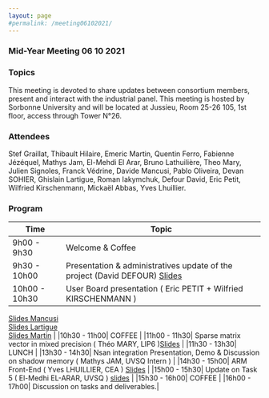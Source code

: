 ```yaml
---
layout: page
#permalink: /meeting06102021/
---
```

### Mid-Year Meeting 06 10 2021

### Topics

This meeting is devoted to share updates between consortium members, present and interact with the industrial panel. 
This meeting is hosted by Sorbonne University and will be located at Jussieu, Room 25-26 105, 1st floor, access through Tower N°26.

### Attendees
Stef Graillat, Thibault Hilaire, Emeric Martin, Quentin Ferro, Fabienne Jézéquel, Mathys Jam, El-Mehdi El Arar, Bruno Lathuilière, Theo Mary, Julien Signoles, Franck Védrine, Davide Mancusi, Pablo Oliveira, Devan SOHIER, Ghislain Lartigue, Roman Iakymchuk, 
Defour David, Eric Petit, Wilfried Kirschenmann, Mickaël Abbas, Yves Lhuillier.


### Program
| Time        | Topic |
| ------------ | ------ |
|9h00 - 9h30  | Welcome & Coffee|
|9h30 - 10h00 | Presentation & administratives update of the project (David DEFOUR) [Slides](/documents/061021_Defour.pdf)|
|10h00 - 10h30| User Board presentation ( Eric PETIT + Wilfried KIRSCHENMANN ) <br/>
 [Slides Mancusi](/documents/061021_Mancusi.pdf) <br/>
 [Slides Lartigue](/documents/061021_Lartigue.pdf)<br/>
 [Slides Martin](/documents/061021_Martin.pdf) |
|10h30 - 11h00|  COFFEE |
|11h00 - 11h30| Sparse matrix vector in mixed precision ( Théo MARY, LIP6 )[Slides](/documents/061021_Mary.pdf) |
|11h30 - 13h30| LUNCH |
|13h30 - 14h30| Nsan integration Presentation, Demo & Discussion on shadow memory ( Mathys JAM, UVSQ Intern ) |
|14h30 - 15h00| ARM Front-End ( Yves LHUILLIER, CEA ) [Slides](/documents/061021_Lhuillier.pdf) |
|15h00 - 15h30| Update on Task 5 ( El-Medhi EL-ARAR, UVSQ ) [slides](/documents/061021_El_Arar.pdf) |
|15h30 - 16h00| COFFEE |
|16h00 - 17h00| Discussion on tasks and deliverables.|


